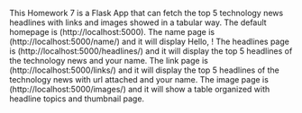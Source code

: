 This Homework 7 is a Flask App that can fetch the top 5 technology news headlines with links and images showed in a tabular way. 
The default homepage is (http://localhost:5000). 
The name page is (http://localhost:5000/name/<yourname>) and it will display Hello, <yourname>!
The headlines page is (http://localhost:5000/headlines/<name>) and it will display the top 5 headlines of the technology news and your name.
The link page is (http://localhost:5000/links/<name>) and it will display the top 5 headlines of the technology news with url attached and your name.
The image page is (http://localhost:5000/images/<name>) and it will show a table organized with headline topics and thumbnail page. 
